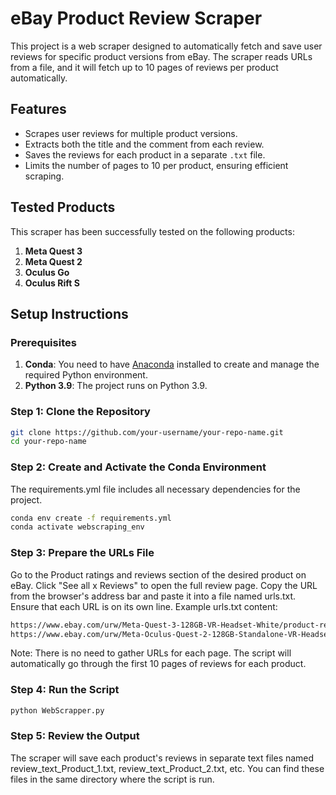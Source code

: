 # eBay Product Review Scraper

This project is a web scraper designed to automatically fetch and save user reviews for specific product versions from eBay. The scraper reads URLs from a file, and it will fetch up to 10 pages of reviews per product automatically.

## Features
- Scrapes user reviews for multiple product versions.
- Extracts both the title and the comment from each review.
- Saves the reviews for each product in a separate `.txt` file.
- Limits the number of pages to 10 per product, ensuring efficient scraping.
  
## Tested Products
This scraper has been successfully tested on the following products:
1. **Meta Quest 3**
2. **Meta Quest 2**
3. **Oculus Go**
4. **Oculus Rift S**

## Setup Instructions

### Prerequisites
1. **Conda**: You need to have [Anaconda](https://www.anaconda.com/products/distribution) installed to create and manage the required Python environment.
2. **Python 3.9**: The project runs on Python 3.9.

### Step 1: Clone the Repository
```bash
git clone https://github.com/your-username/your-repo-name.git
cd your-repo-name
```

### Step 2: Create and Activate the Conda Environment
The requirements.yml file includes all necessary dependencies for the project.
```bash
conda env create -f requirements.yml
conda activate webscraping_env
```

### Step 3: Prepare the URLs File
Go to the Product ratings and reviews section of the desired product on eBay.
Click "See all x Reviews" to open the full review page.
Copy the URL from the browser's address bar and paste it into a file named urls.txt. Ensure that each URL is on its own line.
Example urls.txt content:
```bash
https://www.ebay.com/urw/Meta-Quest-3-128GB-VR-Headset-White/product-reviews/27063012682?_itm=256687906775
https://www.ebay.com/urw/Meta-Oculus-Quest-2-128GB-Standalone-VR-Headset-White/product-reviews/20049175729?_itm=387531912888
```
Note: There is no need to gather URLs for each page. The script will automatically go through the first 10 pages of reviews for each product.
### Step 4: Run the Script
```bash
python WebScrapper.py
```
### Step 5: Review the Output
The scraper will save each product's reviews in separate text files named review_text_Product_1.txt, review_text_Product_2.txt, etc. You can find these files in the same directory where the script is run.


